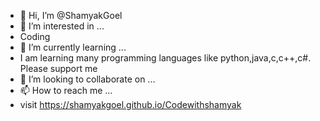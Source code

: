 - 👋 Hi, I’m @ShamyakGoel
- 👀 I’m interested in ...
- Coding
- 🌱 I’m currently learning ...
- I am learning many programming languages like python,java,c,c++,c#. Please support me
- 💞️ I’m looking to collaborate on ...
- 📫 How to reach me ...
- visit https://shamyakgoel.github.io/Codewithshamyak

<!---
ShamyakGoel/ShamyakGoel is a ✨ special ✨ repository because its `README.md` (this file) appears on your GitHub profile.
You can click the Preview link to take a look at your changes.
--->
